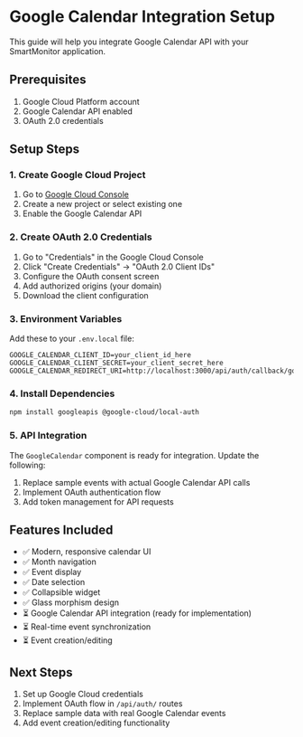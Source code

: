 # Google Calendar Integration Setup

This guide will help you integrate Google Calendar API with your SmartMonitor application.

## Prerequisites

1. Google Cloud Platform account
2. Google Calendar API enabled
3. OAuth 2.0 credentials

## Setup Steps

### 1. Create Google Cloud Project

1. Go to [Google Cloud Console](https://console.cloud.google.com/)
2. Create a new project or select existing one
3. Enable the Google Calendar API

### 2. Create OAuth 2.0 Credentials

1. Go to "Credentials" in the Google Cloud Console
2. Click "Create Credentials" → "OAuth 2.0 Client IDs"
3. Configure the OAuth consent screen
4. Add authorized origins (your domain)
5. Download the client configuration

### 3. Environment Variables

Add these to your `.env.local` file:

```env
GOOGLE_CALENDAR_CLIENT_ID=your_client_id_here
GOOGLE_CALENDAR_CLIENT_SECRET=your_client_secret_here
GOOGLE_CALENDAR_REDIRECT_URI=http://localhost:3000/api/auth/callback/google
```

### 4. Install Dependencies

```bash
npm install googleapis @google-cloud/local-auth
```

### 5. API Integration

The `GoogleCalendar` component is ready for integration. Update the following:

1. Replace sample events with actual Google Calendar API calls
2. Implement OAuth authentication flow
3. Add token management for API requests

## Features Included

- ✅ Modern, responsive calendar UI
- ✅ Month navigation
- ✅ Event display
- ✅ Date selection
- ✅ Collapsible widget
- ✅ Glass morphism design
- ⏳ Google Calendar API integration (ready for implementation)
- ⏳ Real-time event synchronization
- ⏳ Event creation/editing

## Next Steps

1. Set up Google Cloud credentials
2. Implement OAuth flow in `/api/auth/` routes
3. Replace sample data with real Google Calendar events
4. Add event creation/editing functionality

